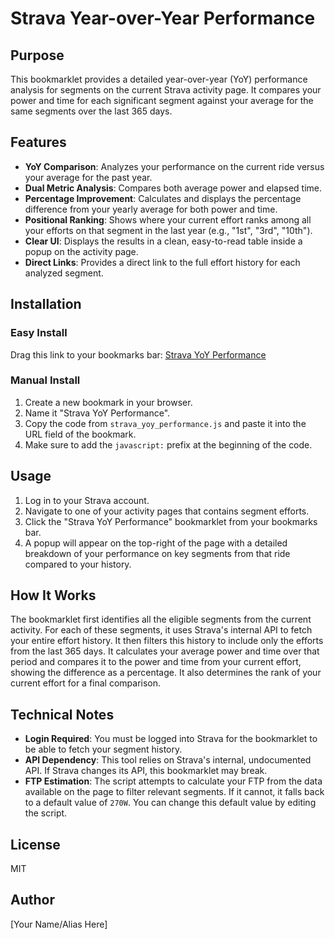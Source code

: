 # Strava Year-over-Year Performance

## Purpose
This bookmarklet provides a detailed year-over-year (YoY) performance analysis for segments on the current Strava activity page. It compares your power and time for each significant segment against your average for the same segments over the last 365 days.

## Features
- **YoY Comparison**: Analyzes your performance on the current ride versus your average for the past year.
- **Dual Metric Analysis**: Compares both average power and elapsed time.
- **Percentage Improvement**: Calculates and displays the percentage difference from your yearly average for both power and time.
- **Positional Ranking**: Shows where your current effort ranks among all your efforts on that segment in the last year (e.g., "1st", "3rd", "10th").
- **Clear UI**: Displays the results in a clean, easy-to-read table inside a popup on the activity page.
- **Direct Links**: Provides a direct link to the full effort history for each analyzed segment.

## Installation

### Easy Install
Drag this link to your bookmarks bar: [Strava YoY Performance](javascript:(function()%7Bconst%20t%3D270%3Bfunction%20e()%7Bconst%20e%3Dnull%3F.pageView%3F._powerController%3F.attributes%3Breturn!e%3F.weighted_power%7C%7C!e%3F.relative_intensity%3Ft:100*(e.weighted_power/e.relative_intensity)%7Dfunction%20o(t)%7Bt%3DMath.round(t)%3Bconst%20e%3DMath.floor(t/3600),o%3DMath.floor(t%3600/60),n%3Dt%3600%3Breturn%20e>0%3F%60%24%7Be%7D:%24%7Bo.toString().padStart(2,%220%22)%7D:%24%7Bn.toString().padStart(2,%220%22)%7D%60:%60%24%7Bo%7D:%24%7Bn.toString().padStart(2,%220%22)%7D%60%7Dfunction%20n(t)%7Bconst%20e%3Ddocument.createElement(%22div%22)%3Be.style.cssText%3D%22%5Cn%20%20%20%20%20%20%20%20position:%20fixed;%5Cn%20%20%20%20%20%20%20%20top:%2020px;%5Cn%20%20%20%20%20%20%20%20right:%2020px;%5Cn%20%20%20%20%20%20%20%20background:%20white;%5Cn%20%20%20%20%20%20%20%20padding:%2015px;%5Cn%20%20%20%20%20%20%20%20border-radius:%208px;%5Cn%20%20%20%20%20%20%20%20box-shadow:%200%202px%2010px%20rgba(0,0,0,0.1);%5Cn%20%20%20%20%20%20%20%20max-height:%2080vh;%5Cn%20%20%20%20%20%20%20%20overflow-y:%20auto;%5Cn%20%20%20%20%20%20%20%20z-index:%209999;%5Cn%20%20%20%20%20%20%20%20font-family:%20-apple-system,%20BlinkMacSystemFont,%20%22Segoe%20UI%22,%20Roboto,%20sans-serif;%5Cn%20%20%20%20%22,e.innerHTML%3D%22%5Cn%20%20%20%20%20%20%20%20%3Cstyle%3E%5Cn%20%20%20%20%20%20%20%20%20%20%20%20.segment-table%20%7B%5Cn%20%20%20%20%20%20%20%20%20%20%20%20%20%20%20%20border-collapse:%20collapse;%5Cn%20%20%20%20%20%20%20%20%20%20%20%20%20%20%20%20margin:%2010px%200;%5Cn%20%20%20%20%20%20%20%20%20%20%20%20%20%20%20%20min-width:%20500px;%5Cn%20%20%20%20%20%20%20%20%20%20%20%20%7D%5Cn%20%20%20%20%20%20%20%20%20%20%20%20.segment-table%20th,%5Cn%20%20%20%20%20%20%20%20%20%20%20%20.segment-table%20td%20%7B%5Cn%20%20%20%20%20%20%20%20%20%20%20%20%20%20%20%20padding:%204px%208px;%5Cn%20%20%20%20%20%20%20%20%20%20%20%20%20%20%20%20border:%201px%20solid%20%23ddd;%5Cn%20%20%20%20%20%20%20%20%20%20%20%20%20%20%20%20text-align:%20right;%5Cn%20%20%20%20%20%20%20%20%20%20%20%20%7D%5Cn%20%20%20%20%20%20%20%20%20%20%20%20.segment-table%20th:first-child,%5Cn%20%20%20%20%20%20%20%20%20%20%20%20.segment-table%20td:first-child%20%7B%5Cn%20%20%20%20%20%20%20%20%20%20%20%20%20%20%20%20text-align:%20left;%5Cn%20%20%20%20%20%20%20%20%20%20%20%20%7D%5Cn%20%20%20%20%20%20%20%20%20%20%20%20.positive%20%7B%20color:%20%232ecc71;%20%7D%5Cn%20%20%20%20%20%20%20%20%20%20%20%20.negative%20%7B%20color:%20%23e74c3c;%20%7D%5Cn%20%20%20%20%20%20%20%20%20%20%20%20.close-btn%20%7B%5Cn%20%20%20%20%20%20%20%20%20%20%20%20%20%20%20%20position:%20absolute;%5Cn%20%20%20%20%20%20%20%20%20%20%20%20%20%20%20%20top:%205px;%5Cn%20%20%20%20%20%20%20%20%20%20%20%20%20%20%20%20right:%205px;%5Cn%20%20%20%20%20%20%20%20%20%20%20%20%20%20%20%20padding:%205px%2010px;%5Cn%20%20%20%20%20%20%20%20%20%20%20%20%20%20%20%20cursor:%20pointer;%5Cn%20%20%20%20%20%20%20%20%20%20%20%20%20%20%20%20border:%20none;%5Cn%20%20%20%20%20%20%20%20%20%20%20%20%20%20%20%20background:%20none;%5Cn%20%20%20%20%20%20%20%20%20%20%20%20%20%20%20%20font-size:%2020px;%5Cn%20%20%20%20%20%20%20%20%20%20%20%20%20%20%20%20color:%20%23666;%5Cn%20%20%20%20%20%20%20%20%20%20%20%20%7D%5Cn%20%20%20%20%20%20%20%20%20%20%20%20.segment-name%20%7B%5Cn%20%20%20%20%20%20%20%20%20%20%20%20%20%20%20%20font-size:%2016px;%5Cn%20%20%20%20%20%20%20%20%20%20%20%20%20%20%20%20font-weight:%20bold;%5Cn%20%20%20%20%20%20%20%20%20%20%20%20%20%20%20%20margin:%2015px%200%205px;%5Cn%20%20%20%20%20%20%20%20%20%20%20%20%7D%5Cn%20%20%20%20%20%20%20%20%20%20%20%20.efforts-count%20%7B%5Cn%20%20%20%20%20%20%20%20%20%20%20%20%20%20%20%20font-size:%2014px;%5Cn%20%20%20%20%20%20%20%20%20%20%20%20%20%20%20%20color:%20%23666;%5Cn%20%20%20%20%20%20%20%20%20%20%20%20%20%20%20%20margin-bottom:%205px;%5Cn%20%20%20%20%20%20%20%20%20%20%20%20%7D%5Cn%20%20%20%20%20%20%20%20%20%20%20%20.efforts-link%20%7B%5Cn%20%20%20%20%20%20%20%20%20%20%20%20%20%20%20%20color:%20%23666;%5Cn%20%20%20%20%20%20%20%20%20%20%20%20%20%20%20%20text-decoration:%20none;%5Cn%20%20%20%20%20%20%20%20%20%20%20%20%7D%5Cn%20%20%20%20%20%20%20%20%20%20%20%20.efforts-link:hover%20%7B%5Cn%20%20%20%20%20%20%20%20%20%20%20%20%20%20%20%20text-decoration:%20underline;%5Cn%20%20%20%20%20%20%20%20%20%20%20%20%20%20%20%20color:%20%23333;%5Cn%20%20%20%20%20%20%20%20%20%20%20%20%7D%5Cn%20%20%20%20%20%20%20%20%3C/style%3E%5Cn%20%20%20%20%20%20%20%20%3Cbutton%20class%3D%22close-btn%22%3E%C3%97%3C/button%3E%5Cn%20%20%20%20%20%20%20%20%3Ch2%20style%3D%22margin-top:%200;%22%3ESegment%20YoY%20Performance%20Analysis%3C/h2%3E%5Cn%20%20%20%20%22,t.forEach((t%3D>%7Bconst%20o%3D%60%5Cn%20%20%20%20%20%20%20%20%20%20%20%20%3Cdiv%20class%3D%22segment-name%22%3E%24%7Bt.segmentName%7D%3C/div%3E%5Cn%20%20%20%20%20%20%20%20%20%20%20%20%3Cdiv%20class%3D%22efforts-count%22%3E%5Cn%20%20%20%20%20%20%20%20%20%20%20%20%20%20%20%20%3Ca%20href%3D%22https://www.strava.com/segments/%24%7Bt.segmentId%7D%3Ffilter%3Dmy_results%22%20%5Cn%20%20%20%20%20%20%20%20%20%20%20%20%20%20%20%20%20%20%20class%3D%22efforts-link%22%20%5Cn%20%20%20%20%20%20%20%20%20%20%20%20%20%20%20%20%20%20%20target%3D%22_blank%22%3E%24%7Bt.totalEfforts%7D%20efforts%3C/a%3E%5Cn%20%20%20%20%20%20%20%20%20%20%20%20%3C/div%3E%5Cn%20%20%20%20%20%20%20%20%20%20%20%20%3Ctable%20class%3D%22segment-table%22%3E%5Cn%20%20%20%20%20%20%20%20%20%20%20%20%20%20%20%20%3Cthead%3E%5Cn%20%20%20%20%20%20%20%20%20%20%20%20%20%20%20%20%20%20%20%20%3Ctr%3E%5Cn%20%20%20%20%20%20%20%20%20%20%20%20%20%20%20%20%20%20%20%20%20%20%20%20%3Cth%3E%3C/th%3E%5Cn%20%20%20%20%20%20%20%20%20%20%20%20%20%20%20%20%20%20%20%20%20%20%20%20%3Cth%3EThis%20Ride%3C/th%3E%5Cn%20%20%20%20%20%20%20%20%20%20%20%20%20%20%20%20%20%20%20%20%20%20%20%20%3Cth%3EYoY%20Avg%3C/th%3E%5Cn%20%20%20%20%20%20%20%20%20%20%20%20%20%20%20%20%20%20%20%20%20%20%20%20%3Cth%3EDiff%3C/th%3E%5Cn%20%20%20%20%20%20%20%20%20%20%20%20%20%20%20%20%20%20%20%20%20%20%20%20%3Cth%3EYoY%20Pos%3C/th%3E%5Cn%20%20%20%20%20%20%20%20%20%20%20%20%20%20%20%20%20%20%20%20%3C/tr%3E%5Cn%20%20%20%20%20%20%20%20%20%20%20%20%20%20%20%20%3C/thead%3E%5Cn%20%20%20%20%20%20%20%20%20%20%20%20%20%20%20%20%3Ctbody%3E%5Cn%20%20%20%20%20%20%20%20%20%20%20%20%20%20%20%20%20%20%20%20%3Ctr%3E%5Cn%20%20%20%20%20%20%20%20%20%20%20%20%20%20%20%20%20%20%20%20%20%20%20%20%3Ctd%3EPower%3C/td%3E%5Cn%20%20%20%20%20%20%20%20%20%20%20%20%20%20%20%20%20%20%20%20%20%20%20%20%3Ctd%3E%24%7Bt.currentPower%3Ft.currentPower.toFixed(1)%2B%22W%22:%22N/A%22%7D%3C/td%3E%5Cn%20%20%20%20%20%20%20%20%20%20%20%20%20%20%20%20%20%20%20%20%20%20%20%20%3Ctd%3E%24%7Bt.averagePower%3Ft.averagePower.toFixed(1)%2B%22W%22:%22N/A%22%7D%3C/td%3E%5Cn%20%20%20%20%20%20%20%20%20%20%20%20%20%20%20%20%20%20%20%20%20%20%20%20%3Ctd%20class%3D%22%24%7Bt.powerImprovement%3E%3D0%3F%22positive%22:%22negative%22%7D%22%3E%5Cn%20%20%20%20%20%20%20%20%20%20%20%20%20%20%20%20%20%20%20%20%20%20%20%20%20%20%20%20%24%7Bt.powerImprovement%3F(t.powerImprovement%3E%3D0%3F%22+%22:%22%22)%2Bt.powerImprovement.toFixed(1)%2B%22%25%22:%22N/A%22%7D%5Cn%20%20%20%20%20%20%20%20%20%20%20%20%20%20%20%20%20%20%20%20%20%20%20%20%3C/td%3E%5Cn%20%20%20%20%20%20%20%20%20%20%20%20%20%20%20%20%20%20%20%20%20%20%20%20%3Ctd%3E%24%7Bt.powerRank%7C%7C%22N/A%22%7D%3C/td%3E%5Cn%20%20%20%20%20%20%20%20%20%20%20%20%20%20%20%20%20%20%20%20%3C/tr%3E%5Cn%20%20%20%20%20%20%20%20%20%20%20%20%20%20%20%20%20%20%20%20%3Ctr%3E%5Cn%20%20%20%20%20%20%20%20%20%20%20%20%20%20%20%20%20%20%20%20%20%20%20%20%3Ctd%3ETime%3C/td%3E%5Cn%20%20%20%20%20%20%20%20%20%20%20%20%20%20%20%20%20%20%20%20%20%20%20%20%3Ctd%3E%24%7Bt.currentTime%3Fo(t.currentTime):%22N/A%22%7D%3C/td%3E%5Cn%20%20%20%20%20%20%20%20%20%20%20%20%20%20%20%20%20%20%20%20%20%20%20%20%3Ctd%3E%24%7Bt.averageTime%3Fo(t.averageTime):%22N/A%22%7D%3C/td%3E%5Cn%20%20%20%20%20%20%20%20%20%20%20%20%20%20%20%20%20%20%20%20%20%20%20%20%3Ctd%20class%3D%22%24%7Bt.timeImprovement<%3D0%3F%22positive%22:%22negative%22%7D%22%3E%5Cn%20%20%20%20%20%20%20%20%20%20%20%20%20%20%20%20%20%20%20%20%20%20%20%20%20%20%20%20%24%7Bt.timeImprovement%3F(t.timeImprovement%3E%3D0%3F%22+%22:%22%22)%2Bt.timeImprovement.toFixed(1)%2B%22%25%22:%22N/A%22%7D%5Cn%20%20%20%20%20%20%20%20%20%20%20%20%20%20%20%20%20%20%20%20%20%20%20%20%3C/td%3E%5Cn%20%20%20%20%20%20%20%20%20%20%20%20%20%20%20%20%20%20%20%20%20%20%20%20%3Ctd%3E%24%7Bt.timeRank%7C%7C%22N/A%22%7D%3C/td%3E%5Cn%20%20%20%20%20%20%20%20%20%20%20%20%20%20%20%20%20%20%20%20%3C/tr%3E%5Cn%20%20%20%20%20%20%20%20%20%20%20%20%20%20%20%20%3C/tbody%3E%5Cn%20%20%20%20%20%20%20%20%20%20%20%20%3C/table%3E%5Cn%20%20%20%20%20%20%20%20%60%3Be.insertAdjacentHTML(%22beforeend%22,o)%7D)),e.querySelector(%22.close-btn%22).onclick%3D()%3D>e.remove(),document.body.appendChild(e)%7Dfunction%20r(t,e)%7Bconst%20o%3Dnew%20Date%3Bo.setFullYear(o.getFullYear()-1)%3Bif(!(null%3F.e%3F.efforts%3F.length))return%20null%3Bconst%20n%3De.efforts.filter((t%3D>new%20Date(t.start_date)>o)),r%3Dn.filter((t%3D>t.avg_watts_calc%26%26!isNaN(t.avg_watts_calc))),s%3D%5B...r%5D.sort(((t,e)%3D>e.avg_watts_calc-t.avg_watts_calc)),a%3D%5B...n%5D.sort(((t,e)%3D>a.elapsed_time-t.elapsed_time)),i%3Dr.length>0%3Fr.reduce(((t,e)%3D>t+e.avg_watts_calc),0)/r.length:null,c%3Dn.length>0%3Fn.reduce(((t,e)%3D>t+e.elapsed_time),0)/n.length:null,l%3Dt.attributes.avg_watts_raw,u%3Dt.attributes.elapsed_time_raw%3Blet%20d%3Dnull,m%3Dnull,p%3Dnull,g%3Dnull%3Bif(l%26%26s.length)%7Bconst%20t%3Ds.findIndex((t%3D>t.avg_watts_calc<%3Dl)),e%3D-1%3D%3D%3Dt%3Fs.length+1:t+1%3Bd%3Dh(e)%7Dif(u%26%26a.length)%7Bconst%20t%3Da.findIndex((t%3D>t.elapsed_time%3E%3Du)),e%3D-1%3D%3D%3Dt%3Fa.length+1:t+1%3Bm%3Dh(e)%7Dif(l%26%26i)p%3D(l-i)/i*100%3Bif(u%26%26c)g%3D(u-c)/c*100%3Breturn%7BcurrentPower:l,currentTime:u,averagePower:i,averageTime:c,powerImprovement:p,timeImprovement:g,totalEfforts:n.length,segmentName:t.attributes.name,segmentId:t.attributes.segment_id,powerRank:d,timeRank:m%7D%7Dfunction%20h(t)%7Bconst%20e%3Dt%10,o%3Dt%100%3Breturn%201%3D%3De%26%2611!%3Do%3Ft+%22st%22:2%3D%3De%26%2612!%3Do%3Ft+%22nd%22:3%3D%3De%26%2613!%3Do%3Ft+%22rd%22:t+%22th%22%7Dasync%20function%20s(t,e)%7Btry%7Bconst%20o%3Dawait%20fetch(%60https://www.strava.com/athlete/segments/%24%7Bt%7D/history%60,%7Bheaders:%7Baccept:%22text/javascript,%20application/javascript%22,%22x-csrf-token%22:e,%22x-requested-with%22:%22XMLHttpRequest%22%7D,credentials:%22include%22%7D)%3Bif(!o.ok)throw%20new%20Error(%60HTTP%20error!%20status:%20%24%7Bo.status%7D%60)%3Breturn%20await%20o.json()%7Dcatch(e)%7Breturn%20console.error(%60Failed%20to%20fetch%20history%20for%20segment%20%24%7Bt%7D:%60,e),null%7D%7D(async()%3D>%7Bvar%20t%3Bconst%20o%3Dnull%3F.(t%3Ddocument.querySelector('meta%5Bname%3D%22csrf-token%22%5D'))%3F.content%3Bif(!o)return%20void%20alert(%22Unable%20to%20find%20CSRF%20token.%20Please%20ensure%20you%20are%20on%20a%20Strava%20activity%20page.%22)%3Bconst%20a%3De(),i%3Dnull%3F.pageView%3F.segmentEfforts()%3F.models%3Bif(!(null%3F.i%3F.length))return%20void%20alert(%22No%20segment%20efforts%20found%20on%20this%20page.%22)%3Bconst%20c%3Di.filter((t%3D>%7Bconst%20e%3Dt.attributes%3Breturn%20e.activity_leaderboard_eligible%26%26e.effort_leaderboard_eligible%26%26!e.hidden%26%26!e.flagged%26%26(!e.avg_watts_raw%7C%7Ce.avg_watts_raw>a)%7D))%3Bif(!c.length)return%20void%20alert(%22No%20segments%20found%20matching%20criteria.%22)%3Bconst%20l%3Dawait%20Promise.all(c.map((async%20t%3D>%7Bconst%20e%3Dawait%20s(t.attributes.segment_id,o)%3Breturn%20e%3Fr(t,e):null%7D)))%3Bconst%20u%3Dl.filter(Boolean)%3B0%3D%3D%3Du.length%3Falert(%22No%20valid%20segment%20analyses%20available.%22):n(u)%7D)()%7D)())

### Manual Install
1. Create a new bookmark in your browser.
2. Name it "Strava YoY Performance".
3. Copy the code from `strava_yoy_performance.js` and paste it into the URL field of the bookmark.
4. Make sure to add the `javascript:` prefix at the beginning of the code.

## Usage
1. Log in to your Strava account.
2. Navigate to one of your activity pages that contains segment efforts.
3. Click the "Strava YoY Performance" bookmarklet from your bookmarks bar.
4. A popup will appear on the top-right of the page with a detailed breakdown of your performance on key segments from that ride compared to your history.

## How It Works
The bookmarklet first identifies all the eligible segments from the current activity. For each of these segments, it uses Strava's internal API to fetch your entire effort history. It then filters this history to include only the efforts from the last 365 days. It calculates your average power and time over that period and compares it to the power and time from your current effort, showing the difference as a percentage. It also determines the rank of your current effort for a final comparison.

## Technical Notes
- **Login Required**: You must be logged into Strava for the bookmarklet to be able to fetch your segment history.
- **API Dependency**: This tool relies on Strava's internal, undocumented API. If Strava changes its API, this bookmarklet may break.
- **FTP Estimation**: The script attempts to calculate your FTP from the data available on the page to filter relevant segments. If it cannot, it falls back to a default value of `270W`. You can change this default value by editing the script.

## License
MIT

## Author
[Your Name/Alias Here]
